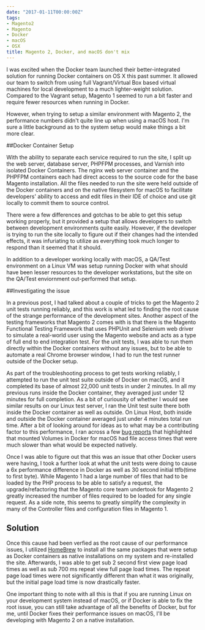 ```yaml
---
date: "2017-01-11T00:00:00Z"
tags:
- Magento2
- Magento
- Docker
- macOS
- OSX
title: Magento 2, Docker, and macOS don't mix
---
```

I was excited when the Docker team launched their better-integrated solution for running Docker containers on OS X this past summer. It allowed our team to switch from using full Vagrant/Virtual Box based virtual machines for local development to a much lighter-weight solution. Compared to the Vagrant setup, Magento 1 seemed to run a bit faster and require fewer resources when running in Docker.

However, when trying to setup a similar environment with Magento 2, the performance numbers didn't quite line up when using a macOS host. I'm sure a little background as to the system setup would make things a bit more clear.

##Docker Container Setup

With the ability to separate each service required to run the site, I split up the web server, database server, PHPFPM processes, and Varnish into isolated Docker Containers. The nginx web server container and the PHPFPM containers each had direct access to the source code for the base Magento installation. All the files needed to run the site were held outside of the Docker containers and on the native filesystem for macOS to facilitate developers' ability to access and edit files in their IDE of choice and use git locally to commit them to source control.

There were a few differences and gotchas to be able to get this setup working properly, but it provided a setup that allows developers to switch between development environments quite easily. However, if the developer is trying to run the site locally to figure out if their changes had the intended effects, it was infuriating to utilize as everything took much longer to respond than it seemed that it should.

In addition to a developer working locally with macOS, a QA/Test environment on a Linux VM was setup running Docker with what should have been lesser resources to the developer workstations, but the site on the QA/Test enviornment out-performed that setup.

##Investigating the issue

In a previous post, I had talked about a couple of tricks to get the Magento 2 unit tests running reliably, and this work is what led to finding the root cause of the strange performance of the development sites. Another aspect of the testing frameworks that Magento 2 comes with is that there is the Magento Functional Testing Framework that uses PHPUnit and Selenium web driver to simulate a real-world user using the Magento website and acts as a type of full end to end integration test. For the unit tests, I was able to run them directly within the Docker containers without any issues, but to be able to automate a real Chrome browser window, I had to run the test runner outside of the Docker setup.

As part of the troubleshooting process to get tests working reliably, I attempted to run the unit test suite outside of Docker on macOS, and it completed its base of almost 22,000 unit tests in under 2 minutes. In all my previous runs inside the Docker container, they averaged just under 12 minutes for full completion. As a bit of curiousity of whether I would see similar results on our Linux test server, I ran the Unit test suite there both inside the Docker container as well as outside. On Linux Host, both inside and outside the Docker container averaged just under 4 minutes total run time. After a bit of looking around for ideas as to what may be a contributing factor to this performance, I ran across a few [bug reports](https://forums.docker.com/t/file-access-in-mounted-volumes-extremely-slow-cpu-bound/8076) that highlighted that mounted Volumes in Docker for macOS had file access times that were much slower than what would be expected natively.

Once I was able to figure out that this was an issue that other Docker users were having, I took a further look at what the unit tests were doing to cause a 6x performance difference in Docker as well as 30 second initial ttfb(time to first byte). While Magento 1 had a large number of files that had to be loaded by the PHP process to be able to satisfy a request, the upgrade/refactoring that the Magento core team undertook for Magento 2 greatly increased the number of files required to be loaded for any single request. As a side note, this seems to greatly simplify the complexity in many of the Controller files and configuration files in Magento 1.

## Solution

Once this cause had been verfied as the root cause of our performance issues, I utilized [HomeBrew](http://brew.sh) to install all the same packages that were setup as Docker containers as native installations on my system and re-installed the site. Afterwards, I was able to get sub 2 second first view page load times as well as sub 700 ms repeat view full page load times. The repeat page load times were not significantly different than what it was originally, but the initial page load time is now drastically faster.

One important thing to note with all this is that if you are running Linux on your development system instead of macOS, or if Docker is able to fix the root issue, you can still take advantage of all the benefits of Docker, but for me, until Docker fixes their performance issues on macOS, I'll be developing with Magento 2 on a native installation.
